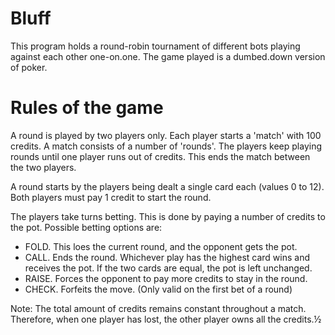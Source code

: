 # Bluff

This program holds a round-robin tournament of different bots playing against
each other one-on.one. The game played is a dumbed.down version of poker.

# Rules of the game
A round is played by two players only.  Each player starts a 'match' with 100
credits. A match consists of a number of 'rounds'. The players keep playing
rounds until one player runs out of credits.  This ends the match between the
two players.

A round starts by the players being dealt a single card each (values 0 to 12).
Both players must pay 1 credit to start the round.

The players take turns betting. This is done by paying a number of credits to
the pot. Possible betting options are:
* FOLD. This loes the current round, and the opponent gets the pot.
* CALL. Ends the round. Whichever play has the highest card wins and receives
  the pot. If the two cards are equal, the pot is left unchanged.
* RAISE. Forces the opponent to pay more credits to stay in the round.
* CHECK. Forfeits the move. (Only valid on the first bet of a round)

Note: The total amount of credits remains constant throughout a match.
Therefore, when one player has lost, the other player owns all the credits.½
